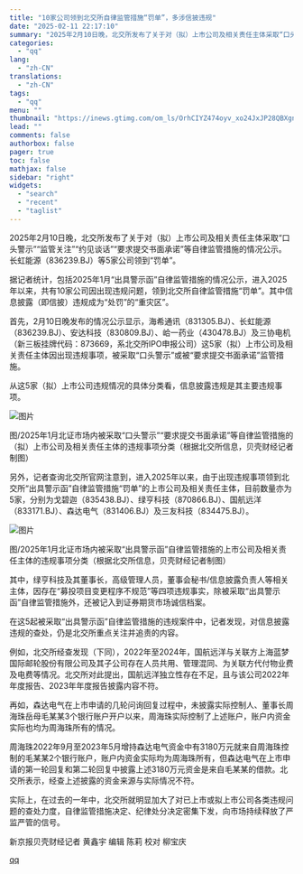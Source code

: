 ```yaml
---
title: "10家公司领到北交所自律监管措施“罚单”，多涉信披违规"
date: "2025-02-11 22:17:10"
summary: "2025年2月10日晚，北交所发布了关于对（拟）上市公司及相关责任主体采取“口头警示”“监管关注”“..."
categories:
  - "qq"
lang:
  - "zh-CN"
translations:
  - "zh-CN"
tags:
  - "qq"
menu: ""
thumbnail: "https://inews.gtimg.com/om_ls/OrhCIYZ474oyv_xo24JxJP28QBXgn35jG_mOf3aZDkIZ0AA_640360/0"
lead: ""
comments: false
authorbox: false
pager: true
toc: false
mathjax: false
sidebar: "right"
widgets:
  - "search"
  - "recent"
  - "taglist"
---
```


2025年2月10日晚，北交所发布了关于对（拟）上市公司及相关责任主体采取“口头警示”“监管关注”“约见谈话”“要求提交书面承诺”等自律监管措施的情况公示。长虹能源（836239.BJ）等5家公司领到“罚单”。

据记者统计，包括2025年1月“出具警示函”自律监管措施的情况公示，进入2025年以来，共有10家公司因出现违规问题，领到北交所自律监管措施“罚单”。其中信息披露（即信披）违规成为“处罚”的“重灾区”。

首先，2月10日晚发布的情况公示显示，海希通讯（831305.BJ）、长虹能源（836239.BJ）、安达科技（830809.BJ）、峆一药业（430478.BJ）及三协电机（新三板挂牌代码：873669，系北交所IPO申报公司）这5家（拟）上市公司及相关责任主体因出现违规事项，被采取“口头警示”或被“要求提交书面承诺”监管措施。

从这5家（拟）上市公司违规情况的具体分类看，信息披露违规是其主要违规事项。

![图片](https://inews.gtimg.com/om_bt/Ow_IhXO1-E2KO2IzK8Fzq1Aiq8-D62XCOz5O7sp0UfjmIAA/641)

图/2025年1月北证市场内被采取“口头警示”“要求提交书面承诺”等自律监管措施的（拟）上市公司及相关责任主体的违规事项分类（根据北交所信息，贝壳财经记者制图）

另外，记者查询北交所官网注意到，进入2025年以来，由于出现违规事项领到北交所“出具警示函”自律监管措施“罚单”的上市公司及相关责任主体，目前数量亦为5家，分别为戈碧迦（835438.BJ）、绿亨科技（870866.BJ）、国航远洋（833171.BJ）、森达电气（831406.BJ）及三友科技（834475.BJ）。

![图片](https://inews.gtimg.com/om_bt/OPalATWHvzMaG39tO4TNM59vhGasLsv7IMEmUbXGUVFc0AA/641)

图/2025年1月北证市场内被采取“出具警示函”自律监管措施的上市公司及相关责任主体的违规事项分类（根据北交所信息，贝壳财经记者制图）

其中，绿亨科技及其董事长，高级管理人员，董事会秘书/信息披露负责人等相关主体，因存在“募投项目变更程序不规范”等四项违规事实，除被采取“出具警示函”自律监管措施外，还被记入到证券期货市场诚信档案。

在这5起被采取“出具警示函”自律监管措施的违规案件中，记者发现，对信息披露违规的查处，仍是北交所重点关注并追责的内容。

例如，北交所经查发现（下同），2022年至2024年，国航远洋与关联方上海蓝梦国际邮轮股份有限公司及其子公司存在人员共用、管理混同、为关联方代付物业费及电费等情况。北交所对此提出，国航远洋独立性存在不足，且与该公司2022年年度报告、2023年年度报告披露内容不符。

再如，森达电气在上市申请的几轮问询回复过程中，未披露实际控制人、董事长周海珠岳母毛某某3个银行账户开户以来，周海珠实际控制了上述账户，账户内资金实际也均为周海珠所有的情况。

周海珠2022年9月至2023年5月增持森达电气资金中有3180万元就来自周海珠控制的毛某某2个银行账户，账户内资金实际均为周海珠所有，但森达电气在上市申请的第一轮回复和第二轮回复中披露上述3180万元资金是来自毛某某的借款。北交所表示，经查上述披露的资金来源与实际情况不符。

实际上，在过去的一年中，北交所就明显加大了对已上市或拟上市公司各类违规问题的查处力度，自律监管措施决定、纪律处分决定密集下发，向市场持续释放了严监严管的信号。

新京报贝壳财经记者 黄鑫宇 编辑 陈莉 校对 柳宝庆

[qq](https://new.qq.com/rain/a/20250211A08TI700)
